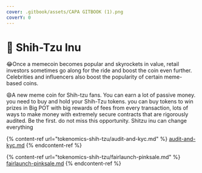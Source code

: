```yaml
---
cover: .gitbook/assets/CAPA GITBOOK (1).png
coverY: 0
---
```


# 🐶 Shih-Tzu Inu

:joy:Once a memecoin becomes popular and skyrockets in value, retail investors sometimes go along for the ride and boost the coin even further. Celebrities and influencers also boost the popularity of certain meme-based coins.

:smile:A new meme coin for Shih-tzu fans. You can earn a lot of passive money. you need to buy and hold your Shih-Tzu tokens. you can buy tokens to win prizes in Big POT with big rewards of fees from every transaction, lots of ways to make money with extremely secure contracts that are rigorously audited. Be the first. do not miss this opportunity. Shitzu inu can change everything

{% content-ref url="tokenomics-shih-tzu/audit-and-kyc.md" %}
[audit-and-kyc.md](tokenomics-shih-tzu/audit-and-kyc.md)
{% endcontent-ref %}

{% content-ref url="tokenomics-shih-tzu/fairlaunch-pinksale.md" %}
[fairlaunch-pinksale.md](tokenomics-shih-tzu/fairlaunch-pinksale.md)
{% endcontent-ref %}
